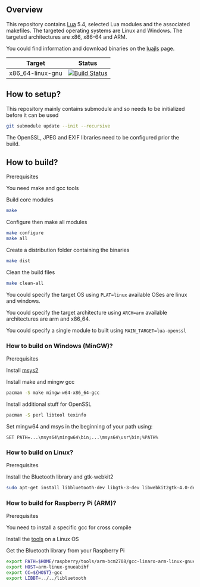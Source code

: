 
## Overview

This repository contains [Lua](http://www.lua.org/) 5.4, selected Lua modules and the associated makefiles.
The targeted operating systems are Linux and Windows. The targeted architectures are x86, x86-64 and ARM.

You could find information and download binaries on the [luajls](http://javalikescript.free.fr/lua/) page.

| Target | Status |
|--|--|
| x86_64-linux-gnu | [![Build Status](https://travis-ci.org/javalikescript/luaclibs.svg?branch=master)](https://travis-ci.org/javalikescript/luaclibs) |

## How to setup?

This repository mainly contains submodule and so needs to be initialized before it can be used

```bash
git submodule update --init --recursive
```

The OpenSSL, JPEG and EXIF libraries need to be configured prior the build.

## How to build?

Prerequisites

You need make and gcc tools

Build core modules
```bash
make
```

Configure then make all modules
```bash
make configure
make all
```

Create a distribution folder containing the binaries
```bash
make dist
```

Clean the build files
```bash
make clean-all
```

You could specify the target OS using `PLAT=linux` available OSes are linux and windows.

You could specify the target architecture using `ARCH=arm` available architectures are arm and x86_64.

You could specify a single module to built using `MAIN_TARGET=lua-openssl`


### How to build on Windows (MinGW)?
<!--- Tested on Windows 10 with msys packages available in March 2019 -->
Prerequisites

Install [msys2](https://www.msys2.org/)

Install make and mingw gcc
```bash
pacman -S make mingw-w64-x86_64-gcc
```

Install additional stuff for OpenSSL
```bash
pacman -S perl libtool texinfo
```

Set mingw64 and msys in the beginning of your path using:
```
SET PATH=...\msys64\mingw64\bin;...\msys64\usr\bin;%PATH%
```

### How to build on Linux?

Prerequisites

Install the Bluetooth library and gtk-webkit2

```bash
sudo apt-get install libbluetooth-dev libgtk-3-dev libwebkit2gtk-4.0-dev
```

### How to build for Raspberry Pi (ARM)?

Prerequisites

You need to install a specific gcc for cross compile

Install the [tools](https://github.com/raspberrypi/tools) on a Linux OS

Get the Bluetooth library from your Raspberry Pi

```bash
export PATH=$HOME/raspberry/tools/arm-bcm2708/gcc-linaro-arm-linux-gnueabihf-raspbian/bin:$PATH
export HOST=arm-linux-gnueabihf
export CC=${HOST}-gcc
export LIBBT=../../libluetooth
```
